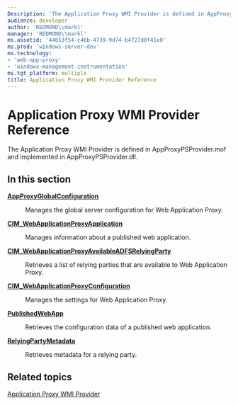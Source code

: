 ```yaml
---
Description: 'The Application Proxy WMI Provider is defined in AppProxyPSProvider.mof and implemented in AppProxyPSProvider.dll.'
audience: developer
author: 'REDMOND\\markl'
manager: 'REDMOND\\markl'
ms.assetid: '44653f54-c46b-4739-9d74-b4727d0f41e8'
ms.prod: 'windows-server-dev'
ms.technology:
- 'web-app-proxy'
- 'windows-management-instrumentation'
ms.tgt_platform: multiple
title: Application Proxy WMI Provider Reference
---
```


# Application Proxy WMI Provider Reference

The Application Proxy WMI Provider is defined in AppProxyPSProvider.mof and implemented in AppProxyPSProvider.dll.

## In this section

<dl> <dt>

[**AppProxyGlobalConfiguration**](appproxyglobalconfiguration.md)
</dt> <dd>

Manages the global server configuration for Web Application Proxy.

</dd> <dt>

[**CIM\_WebApplicationProxyApplication**](cim-webapplicationproxyapplication.md)
</dt> <dd>

Manages information about a published web application.

</dd> <dt>

[**CIM\_WebApplicationProxyAvailableADFSRelyingParty**](cim-webapplicationproxyavailableadfsrelyingparty.md)
</dt> <dd>

Retrieves a list of relying parties that are available to Web Application Proxy.

</dd> <dt>

[**CIM\_WebApplicationProxyConfiguration**](cim-webapplicationproxyconfiguration.md)
</dt> <dd>

Manages the settings for Web Application Proxy.

</dd> <dt>

[**PublishedWebApp**](publishedwebapp.md)
</dt> <dd>

Retrieves the configuration data of a published web application.

</dd> <dt>

[**RelyingPartyMetadata**](relyingpartymetadata.md)
</dt> <dd>

Retrieves metadata for a relying party.

</dd> </dl>

## Related topics

<dl> <dt>

[Application Proxy WMI Provider](application-proxy-wmi-provider-portal.md)
</dt> </dl>

 

 



